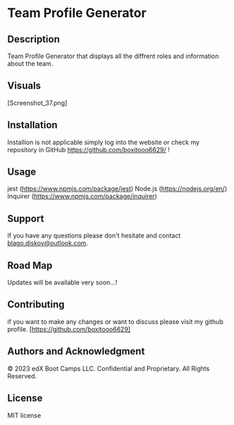 #  Team Profile Generator

## Description

Team Profile Generator that displays all the diffrent roles and information about the team.

## Visuals
 [Screenshot_37.png]

## Installation
 
Installion is not applicable simply log into the website or check my repository in GitHub https://github.com/boxitooo6629/ !

## Usage
jest (https://www.npmjs.com/package/jest)
Node.js (https://nodejs.org/en/)
Inquirer (https://www.npmjs.com/package/inquirer)

## Support

If you have any questions please don't hesitate and contact blago.diskov@outlook.com.

## Road Map

Updates will be available very soon...!

## Contributing

if you want to make any changes or want to discuss please visit my github profile. [https://github.com/boxitooo6629]

## Authors and Acknowledgment

© 2023 edX Boot Camps LLC. Confidential and Proprietary. All Rights Reserved.

## License

MIT license